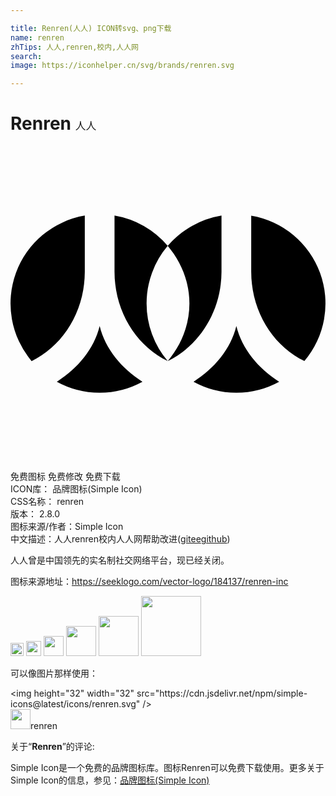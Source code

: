 ```yaml
---

title: Renren(人人) ICON转svg、png下载
name: renren
zhTips: 人人,renren,校内,人人网
search: 
image: https://iconhelper.cn/svg/brands/renren.svg

---
```


# Renren  <small style="font-size: 60%;font-weight: 100">人人</small>

<div id="svg" class="svg-wrap">
<svg role="img" xmlns="http://www.w3.org/2000/svg" viewBox="0 0 24 24"><title>Renren icon</title><path d="M5.661 9.601V5.303a6.793 6.793 0 0 0-4.053 11.084c2.378-1.152 4.041-3.755 4.053-6.786zM6.793 13.715c-.423 1.752-1.687 3.249-3.262 4.244a6.759 6.759 0 0 0 3.261.833 6.771 6.771 0 0 0 3.262-.833c-1.575-.995-2.838-2.493-3.261-4.244zM11.977 7.613a6.789 6.789 0 0 0-4.052-2.31v4.265c0 3.044 1.666 5.662 4.051 6.817a6.766 6.766 0 0 1-1.607-4.386 6.754 6.754 0 0 1 1.608-4.386zM11.977 7.613c1.003 1.183 1.655 2.714 1.655 4.387s-.652 3.202-1.655 4.387l-.001-.001.001.001c2.378-1.151 4.087-3.755 4.099-6.786V5.303a6.9 6.9 0 0 0-4.099 2.31zM18.34 9.568c0 3.045 1.666 5.662 4.052 6.818A6.792 6.792 0 0 0 18.34 5.304v4.264zM17.208 13.715c-.423 1.752-1.687 3.249-3.262 4.244a6.759 6.759 0 0 0 3.261.833 6.771 6.771 0 0 0 3.262-.833c-1.574-.995-2.838-2.493-3.261-4.244z"/></svg>
</div>
<detail full-name='renren'></detail>

<div class="detail-page">
<p>
<span><span class="badge-success badge">免费图标</span> <span class="badge-success badge">免费修改</span>  <span class="badge-success badge">免费下载</span> </span>
<br/>
<span>
ICON库：
<span class="badge-secondary badge">品牌图标(Simple Icon)</span> 
</span>
<br/>
<span>
CSS名称：
<span class="badge-secondary badge">renren</span> 
</span>

<br/>
<span>
版本：
<span class="badge-secondary badge">2.8.0</span> 
</span>
<br/>
<span>图标来源/作者：<span class="badge-light badge">Simple Icon</span></span> 
<br/>
<span class="zh-detail">中文描述：<span class="badge-primary badge">人人</span><span class="badge-primary badge">renren</span><span class="badge-primary badge">校内</span><span class="badge-primary badge">人人网</span><span class="help-link"><span>帮助改进</span>(<a href="https://gitee.com/liuwave/icon-helper/edit/master/json/brands/renren.json" target="_blank" rel="noopener noreferrer">gitee</a><a href="https://github.com/liuwave/icon-helper/edit/master/json/brands/renren.json" target="_blank" rel="noopener noreferrer">github</a></span>)</span><br/>
</p>
</div><div class="description description alert alert-light"><p>人人曾是中国领先的实名制社交网络平台，现已经关闭。</p><p>图标来源地址：<a href="https://seeklogo.com/vector-logo/184137/renren-inc" target="_blank" rel="noopener noreferrer">https://seeklogo.com/vector-logo/184137/renren-inc</a></p></div>
<div class="alert alert-dark">
<img height="21" width="21" src="https://cdn.jsdelivr.net/npm/simple-icons@latest/icons/renren.svg" />
<img height="24" width="24" src="https://cdn.jsdelivr.net/npm/simple-icons@latest/icons/renren.svg" />
<img height="32" width="32" src="https://cdn.jsdelivr.net/npm/simple-icons@latest/icons/renren.svg" />
<img height="48" width="48" src="https://cdn.jsdelivr.net/npm/simple-icons@latest/icons/renren.svg" />
<img height="64" width="64" src="https://cdn.jsdelivr.net/npm/simple-icons@latest/icons/renren.svg" />
<img height="96" width="96" src="https://cdn.jsdelivr.net/npm/simple-icons@latest/icons/renren.svg" />

</div>
<div>
  <p>可以像图片那样使用：    
  </p>
  <div class="alert alert-primary" style="font-size: 14px">
    &lt;img height="32" width="32" src="https://cdn.jsdelivr.net/npm/simple-icons@latest/icons/renren.svg" /&gt;
    <copy-btn content='<img height="32" width="32" src="https://cdn.jsdelivr.net/npm/simple-icons@latest/icons/renren.svg" />'></copy-btn>
  </div>
  <div class="alert alert-secondary">
    <img height="32" width="32" src="https://cdn.jsdelivr.net/npm/simple-icons@latest/icons/renren.svg" />renren
    <copy-btn content="renren" btn-title="复制图标名称"></copy-btn>
  </div>
</div>
<div class="icon-detail__container">
<p>关于“<b>Renren</b>”的评论:</p>
</div>
<Vssue title="关于“Renren”的评论" />
<div><p>Simple Icon是一个免费的品牌图标库。图标Renren可以免费下载使用。更多关于  Simple Icon的信息，参见：<a target="_blank" href="https://iconhelper.cn/brands.html">品牌图标(Simple Icon)</a>
</p></div>
